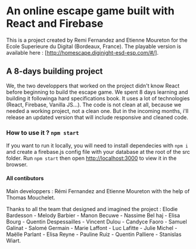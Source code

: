 # An online escape game built with React and Firebase

This is a project created by Remi Fernandez and Etienne Moureton for the Ecole Superieure du Digital (Bordeaux, France).
The playable version is available here : [http://homescape.diginight-esd-esp.com/#/].

## A 8-days building project

We, the two developpers that worked on the project didn't know React before beginning to build the escape game. We spent 8 days learning and building it followinga hard specifications book. It uses a lot of technologies (React, Firebase, Vanilla JS...).
The code is not clean at all, because we needed a working project, not a clean one. But in the incoming months, i'll release an updated version that will include responsive and cleaned code.

### How to use it ? `npm start`

If you want to run it locally, you will need to install dependecies with `npm i` and create a firebase.js config file with your database at the root of the src folder.
Run `npm start` then open [http://localhost:3000](http://localhost:3000) to view it in the browser.

#### All contibutors 

Main developpers : Rémi Fernandez and Etienne Moureton with the help of Thomas Mouchelet.

Thanks to all the team that designed and imagined the project : Elodie Bardesson - Melody Barbier - Manon Becuwe - Nassime Bel haj - Elisa Bourg - Quentin Despessailles - Vincent Dulou - Candyce Faoro - Samuel Galinat - Salomé Germain - Marie Laffont - Luc Lafitte - Julie Michel - Maëlle Parlant - Elisa Reyne - Pauline Ruiz - Quentin Palliere - Stanislas Wiart.
